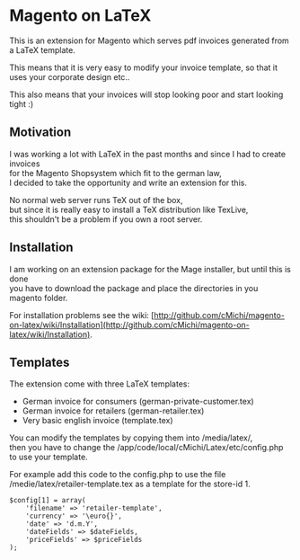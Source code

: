 # Magento on LaTeX

This is an extension for Magento which serves pdf invoices generated from a LaTeX template. 

This means that it is very easy to modify your invoice template, so that it uses your corporate design etc..

This also means that your invoices will stop looking poor and start looking tight :)

  

## Motivation

I was working a lot with LaTeX in the past months and since I had to create invoices  
for the Magento Shopsystem which fit to the german law,  
I decided to take the opportunity and write an extension for this.

No normal web server runs TeX out of the box,  
but since it is really easy to install a TeX distribution like TexLive,  
this shouldn't be a problem if you own a root server.



## Installation

I am working on an extension package for the Mage installer, but until this is done  
you have to download the package and place the directories in you magento folder.

For installation problems see the wiki: [http://github.com/cMichi/magento-on-latex/wiki/Installation](http://github.com/cMichi/magento-on-latex/wiki/Installation).


## Templates

The extension come with three LaTeX templates: 

* German invoice for consumers (german-private-customer.tex)
* German invoice for retailers (german-retailer.tex)
* Very basic english invoice  (template.tex)

You can modify the templates by copying them into /media/latex/,  
then you have to change the /app/code/local/cMichi/Latex/etc/config.php to use your template.

For example add this code to the config.php to use 
the file /medie/latex/retailer-template.tex as a template for the store-id 1.

	$config[1] = array(
		'filename' => 'retailer-template',
		'currency' => '\euro{}',
		'date' => 'd.m.Y',
		'dateFields' => $dateFields,
		'priceFields' => $priceFields			
	);




